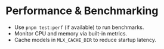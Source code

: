 # Performance & Benchmarking

- Use `pnpm test:perf` (if available) to run benchmarks.
- Monitor CPU and memory via built-in metrics.
- Cache models in `MLX_CACHE_DIR` to reduce startup latency.
